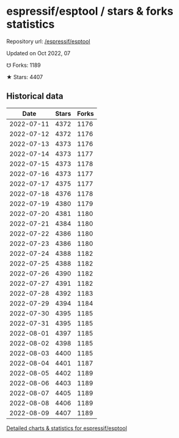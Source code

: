 # espressif/esptool / stars & forks statistics

Repository url: [/espressif/esptool](https://github.com/espressif/esptool)

Updated on Oct 2022, 07

☋ Forks: 1189

★ Stars: 4407

## Historical data
| Date | Stars | Forks |
|------|-------|-------|
| 2022-07-11 | 4372 | 1176 | 
| 2022-07-12 | 4372 | 1176 | 
| 2022-07-13 | 4373 | 1176 | 
| 2022-07-14 | 4373 | 1177 | 
| 2022-07-15 | 4373 | 1178 | 
| 2022-07-16 | 4373 | 1177 | 
| 2022-07-17 | 4375 | 1177 | 
| 2022-07-18 | 4376 | 1178 | 
| 2022-07-19 | 4380 | 1179 | 
| 2022-07-20 | 4381 | 1180 | 
| 2022-07-21 | 4384 | 1180 | 
| 2022-07-22 | 4386 | 1180 | 
| 2022-07-23 | 4386 | 1180 | 
| 2022-07-24 | 4388 | 1182 | 
| 2022-07-25 | 4388 | 1182 | 
| 2022-07-26 | 4390 | 1182 | 
| 2022-07-27 | 4391 | 1182 | 
| 2022-07-28 | 4392 | 1183 | 
| 2022-07-29 | 4394 | 1184 | 
| 2022-07-30 | 4395 | 1185 | 
| 2022-07-31 | 4395 | 1185 | 
| 2022-08-01 | 4397 | 1185 | 
| 2022-08-02 | 4398 | 1185 | 
| 2022-08-03 | 4400 | 1185 | 
| 2022-08-04 | 4401 | 1187 | 
| 2022-08-05 | 4402 | 1189 | 
| 2022-08-06 | 4403 | 1189 | 
| 2022-08-07 | 4405 | 1189 | 
| 2022-08-08 | 4406 | 1189 | 
| 2022-08-09 | 4407 | 1189 | 


[Detailed charts & statistics for espressif/esptool](https://reviewgithub.com/rep/espressif/esptool)
